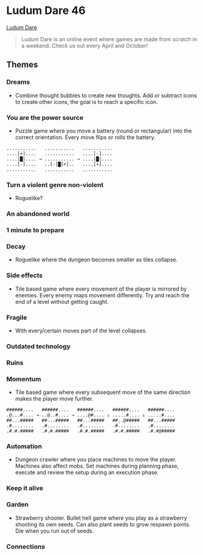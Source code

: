 # Ludum Dare 46

[Ludum Dare](https://www.ldjam.com/)

> Ludum Dare is an online event where games are made from scratch in a weekend. Check us out every April and October!

## Themes

### Dreams

- Combine thought bubbles to create new thoughts. Add or subtract icons to create other icons, the goal is to reach a specific icon.

### You are the power source

- Puzzle game where you move a battery (round or rectangular) into the correct orientation. Every move flips or rolls the battery.

```
...........   ...........   ...........
....[+]....   ...........   ....[-]....
....|█|.... → ........... → ....|█|....
....[-]....   ..[-]█[+]..   ....[+]....
...........   ...........   ...........
```

### Turn a violent genre non-violent

- Roguelike?

### An abandoned world

### 1 minute to prepare

### Decay

- Roguelike where the dungeon becomes smaller as tiles collapse.

### Side effects

- Tile based game where every movement of the player is mirrored by enemies. Every enemy maps movement differently. Try and reach the end of a level without getting caught.

### Fragile

- With every/certain moves part of the level collapses.

### Outdated technology

### Ruins

### Momentum

- Tile based game where every subsequent move of the same direction makes the player move further.

```
######....   ######....   ######....   ######....   ######....
.@...#.... → ..@..#.... → ....@#.... ↓ .....#.... ↓ .....#....
##...#####   ##...#####   ##...#####   ##..@#####   ##...#####
.#........   .#........   .#........   .#........   .#........
.#.#.#####   .#.#.#####   .#.#.#####   .#.#.#####   .#.#@#####
```

### Automation

- Dungeon crawler where you place machines to move the player. Machines also affect mobs. Set machines during planning phase, execute and review the setup during an execution phase.

### Keep it alive

### Garden

- Strawberry shooter. Bullet hell game where you play as a strawberry shooting its own seeds. Can also plant seeds to grow respawn points. Die when you run out of seeds.

### Connections
